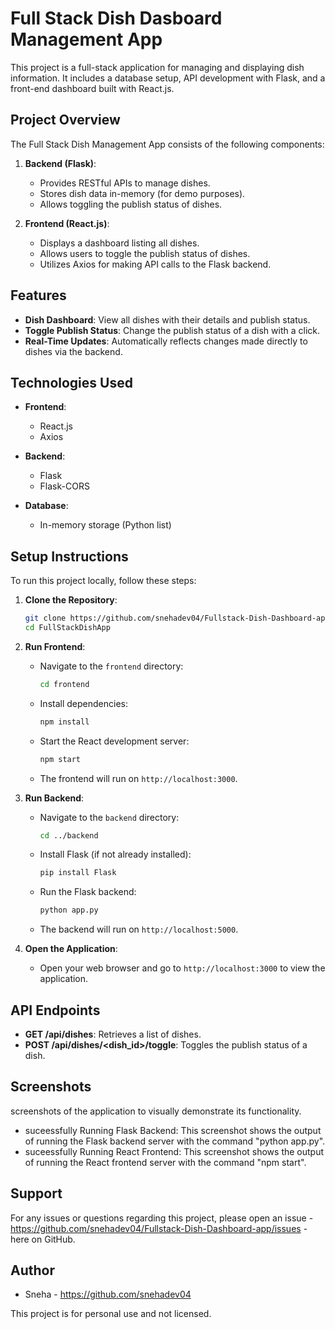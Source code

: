 
# Full Stack Dish Dasboard Management App

This project is a full-stack application for managing and displaying dish information. 
It includes a database setup, API development with Flask, and a front-end dashboard built with React.js.

## Project Overview

The Full Stack Dish Management App consists of the following components:

1. **Backend (Flask)**:
   - Provides RESTful APIs to manage dishes.
   - Stores dish data in-memory (for demo purposes).
   - Allows toggling the publish status of dishes.

2. **Frontend (React.js)**:
   - Displays a dashboard listing all dishes.
   - Allows users to toggle the publish status of dishes.
   - Utilizes Axios for making API calls to the Flask backend.

## Features

- **Dish Dashboard**: View all dishes with their details and publish status.
- **Toggle Publish Status**: Change the publish status of a dish with a click.
- **Real-Time Updates**: Automatically reflects changes made directly to dishes via the backend.

## Technologies Used

- **Frontend**:
  - React.js
  - Axios
  
- **Backend**:
  - Flask
  - Flask-CORS
  
- **Database**:
  - In-memory storage (Python list)

## Setup Instructions

To run this project locally, follow these steps:

1. **Clone the Repository**:
   ```bash
   git clone https://github.com/snehadev04/Fullstack-Dish-Dashboard-app.git
   cd FullStackDishApp
   ```

2. **Run Frontend**:
   - Navigate to the `frontend` directory:
     ```bash
     cd frontend
     ```
   - Install dependencies:
     ```bash
     npm install
     ```
   - Start the React development server:
     ```bash
     npm start
     ```
   - The frontend will run on `http://localhost:3000`.

3. **Run Backend**:
   - Navigate to the `backend` directory:
     ```bash
     cd ../backend
     ```
   - Install Flask (if not already installed):
     ```bash
     pip install Flask
     ```
   - Run the Flask backend:
     ```bash
     python app.py
     ```
   - The backend will run on `http://localhost:5000`.

4. **Open the Application**:
   - Open your web browser and go to `http://localhost:3000` to view the application.

## API Endpoints

- **GET /api/dishes**: Retrieves a list of dishes.
- **POST /api/dishes/<dish_id>/toggle**: Toggles the publish status of a dish.

## Screenshots

screenshots of the application to visually demonstrate its functionality.
  - suceessfully Running Flask Backend: This screenshot shows the output of running the Flask backend server with the command "python app.py".
  - suceessfully Running React Frontend: This screenshot shows the output of running the React frontend server with the command "npm start".

## Support

For any issues or questions regarding this project, please open an issue - https://github.com/snehadev04/Fullstack-Dish-Dashboard-app/issues - here on GitHub.

## Author

- Sneha - https://github.com/snehadev04

This project is for personal use and not licensed.

```
